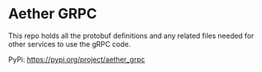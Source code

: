 # Aether GRPC
This repo holds all the protobuf definitions and any related files needed for other services to use the gRPC code.

PyPi: https://pypi.org/project/aether_grpc